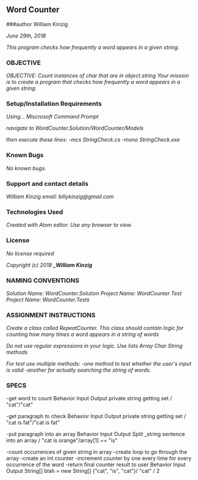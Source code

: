## Word Counter
###author William Kinzig

_June 29th, 2018_

_This program checks how frequently a word appears in a given string._

### OBJECTIVE

_OBJECTIVE: Count instances of char that are in object.string
Your mission is to create a program that checks how frequently a word appears in a given string._

### Setup/Installation Requirements

_Using... Miscrosoft Command Prompt_

_navigate to WordCounter.Solution/WordCounter/Models_

_then execute these lines:_
    _-mcs StringCheck.cs_
    _-mono StringCheck.exe_

### Known Bugs

_No known bugs._

### Support and contact details

_William Kinzig email: billykinzig@gmail.com_

### Technologies Used

_Created with Atom editor.  Use any browser to view._

### License

_*No license required*_

_Copyright (c) 2018 **_William Kinzig**_

### NAMING CONVENTIONS

_Solution Name: WordCounter.Solution_
_Project Name: WordCounter_
_Test Project Name: WordCounter.Tests_

### ASSIGNMENT INSTRUCTIONS

_Create a class called RepeatCounter. This class should contain logic for counting how many times a word appears in a string of words_

_Do not use regular expressions in your logic._
_Use lists Array Char String methods_

_For test use multiple methods:_
_-one method to test whether the user's input is valid_
_-another for actually searching the string of words._

### SPECS

-get word to count
Behavior		                 Input  Output
private string getting set  /    "cat"/"cat"


-get paragraph to check
Behavior		                 Input        Output
private string getting set  /    "cat is fat"/"cat is fat"


-put paragraph into an array
Behavior		                           Input          Output
Split _string sentence into an array  / "cat is orange"/array[1] == "is"


-count occurrences of given string in array
    -create loop to go through the array
    -create an int counter
    -increment counter by one every time for every occurrence of the word
    -return final counter result to user
Behavior		                                   Input  Output
String[] blah = new String[] {"cat", "is", "cat"}/ "cat" /  2
